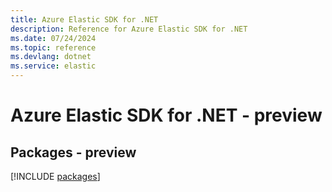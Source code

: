 ```yaml
---
title: Azure Elastic SDK for .NET
description: Reference for Azure Elastic SDK for .NET
ms.date: 07/24/2024
ms.topic: reference
ms.devlang: dotnet
ms.service: elastic
---
```

# Azure Elastic SDK for .NET - preview
## Packages - preview
[!INCLUDE [packages](elastic-index.md)]